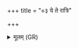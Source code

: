 +++
title = "०३ ये ते रात्रि"

+++
<details><summary>मूलम् (GR)</summary>

ये ते रात्रि नृचक्षसो  
द्रष्टारो नवतिर् नव ।  
अशीतिः सन्त्य् अष्टा  
उतो ते सप्त सप्ततिः ॥
</details>